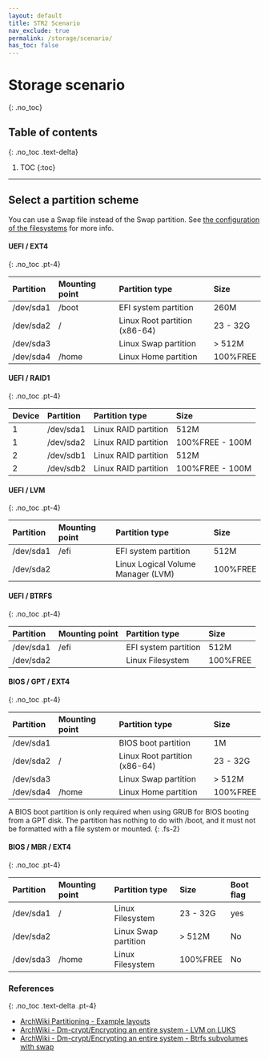 ```yaml
---
layout: default
title: STR2 Scenario
nav_exclude: true
permalink: /storage/scenario/
has_toc: false
---
```


# Storage scenario
{: .no_toc}

## Table of contents
{: .no_toc .text-delta}

1. TOC
{:toc}

---

## Select a partition scheme

You can use a Swap file instead of the Swap partition. See [the configuration of the filesystems](/Andromeda/configuration/filesystems/) for more info.

#### UEFI / EXT4
{: .no_toc .pt-4}

| Partition | Mounting point | Partition type                | Size     |
| :-------- | :------------- | :---------------------------- | :------- |
| /dev/sda1 | /boot          | EFI system partition          | 260M     |
| /dev/sda2 | /              | Linux Root partition (x86-64) | 23 - 32G |
| /dev/sda3 |                | Linux Swap partition          | > 512M   |
| /dev/sda4 | /home          | Linux Home partition          | 100%FREE |

#### UEFI / RAID1
{: .no_toc .pt-4}

| Device | Partition | Partition type       | Size            |
| :----- | :-------- | :------------------- | :-------------- |
| 1      | /dev/sda1 | Linux RAID partition | 512M            |
| 1      | /dev/sda2 | Linux RAID partition | 100%FREE - 100M |
| 2      | /dev/sdb1 | Linux RAID partition | 512M            |
| 2      | /dev/sdb2 | Linux RAID partition | 100%FREE - 100M |

#### UEFI / LVM
{: .no_toc .pt-4}

| Partition | Mounting point  | Partition type                     | Size     |
| :-------- | :-------------  | :--------------------------------- | :------- |
| /dev/sda1 | /efi            | EFI system partition               | 512M     |
| /dev/sda2 |                 | Linux Logical Volume Manager (LVM) | 100%FREE |

#### UEFI / BTRFS
{: .no_toc .pt-4}

| Partition | Mounting point  | Partition type       | Size     |
| :-------- | :-------------  | :------------------- | :------- |
| /dev/sda1 | /efi            | EFI system partition | 512M     |
| /dev/sda2 |                 | Linux Filesystem     | 100%FREE |

#### BIOS / GPT / EXT4
{: .no_toc .pt-4}

| Partition | Mounting point | Partition type                | Size     |
| :-------- | :------------- | :---------------------------- | :------- |
| /dev/sda1 |                | BIOS boot partition           | 1M       |
| /dev/sda2 | /              | Linux Root partition (x86-64) | 23 - 32G |
| /dev/sda3 |                | Linux Swap partition          | > 512M   |
| /dev/sda4 | /home          | Linux Home partition          | 100%FREE |

A BIOS boot partition is only required when using GRUB for BIOS booting from a GPT disk. The partition has nothing to do with /boot, and it must not be formatted with a file system or mounted.
{: .fs-2}

#### BIOS / MBR / EXT4
{: .no_toc .pt-4}

| Partition | Mounting point | Partition type            | Size     | Boot flag |
| :-------- | :------------- | :------------------------ | :------- | :-------- |
| /dev/sda1 | /              | Linux Filesystem          | 23 - 32G | yes       |
| /dev/sda2 |                | Linux Swap partition      | > 512M   | No        |
| /dev/sda3 | /home          | Linux Filesystem          | 100%FREE | No        |

### References
{: .no_toc .text-delta .pt-4}

- [ArchWiki Partitioning - Example layouts](https://wiki.archlinux.org/index.php/Partitioning#Example_layouts)
- [ArchWiki - Dm-crypt/Encrypting an entire system - LVM on LUKS](https://wiki.archlinux.org/index.php/Dm-crypt/Encrypting_an_entire_system#LVM_on_LUKS)
- [ArchWiki - Dm-crypt/Encrypting an entire system - Btrfs subvolumes with swap](https://wiki.archlinux.org/index.php/Dm-crypt/Encrypting_an_entire_system#Btrfs_subvolumes_with_swap)
